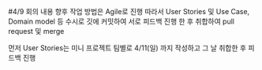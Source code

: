 #4/9 회의 내용
향후 작업 방법은 Agile로 진행
따라서 User Stories 및 Use Case, Domain model 등 수시로 깃에 커밋하여 서로 피드백 진행 한 후 취합하여 pull request 및 merge

먼저 User Stories는 미니 프로젝트 팀별로 4/11(일) 까지 작성하고 그 날 취합한 후 피드백 진행
